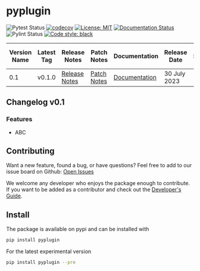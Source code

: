 # pyplugin
![Pytest Status](https://github.com/pyplugin/pyplugin/actions/workflows/pytest.yml/badge.svg)
[![codecov](https://codecov.io/github/pyplugin/pyplugin/branch/main/graph/badge.svg?token=1PH1NHTGXP)](https://codecov.io/github/pyplugin/pyplugin)
[![License: MIT](https://img.shields.io/badge/License-MIT-blue.svg)](https://raw.githubusercontent.com/pyplugin/pyplugin/main/LICENSE)
[![Documentation Status](https://readthedocs.org/projects/pyplugin/badge/?version=stable)](https://pyplugin.readthedocs.io/en/stable/?badge=stable)
![Pylint Status](https://github.com/pyplugin/pyplugin/actions/workflows/pylint.yml/badge.svg)
[![Code style: black](https://img.shields.io/badge/code%20style-black-000000.svg)](https://github.com/psf/black)


| Version Name | Latest Tag | Release Notes | Patch Notes | Documentation | Release Date | End Support Date |
| ------------ | ---------- | ------------- | ----------- | ------------- | ------------ | ---------------- |
| 0.1          | v0.1.0    | [Release Notes](https://github.com/pyplugin/pyplugin/releases/tag/v0.1.0) | [Patch Notes](https://github.com/pyplugin/pyplugin/releases/tag/v0.1.0) | [Documentation](https://pyplugin.readthedocs.io/en/0.1/) | 30 July 2023 | |


## Changelog v0.1

### Features

- ABC

## Contributing
Want a new feature, found a bug, or have questions? Feel free to add to our issue board on Github:
[Open Issues](https://github.com/pyplugin/pyplugin/issues>)

We welcome any developer who enjoys the package enough to contribute. 
If you want to be added as a contributor and check out the 
[Developer's Guide](https://github.com/pyplugin/pyplugin/wiki/Developer's-Guide).

## Install
The package is available on pypi and can be installed with

```bash
pip install pyplugin
```

For the latest experimental version
```bash
pip install pyplugin --pre
```
